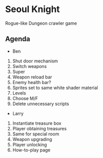 # Seoul Knight
Rogue-like Dungeon crawler game

## Agenda
* Ben
1. Shut door mechanism
2. Switch weapons
3. Super
4. Weapon reload bar
5. Enemy health bar?
6. Sprites set to same white shader material
7. Levels
8. Choose M/F
9. Delete unnecessary scripts

* Larry
1. Instantiate treasure box
2. Player obtaining treasures
3. Same for special room
4. Weapon upgrading
5. Player unlocking
6. How-to-play page
